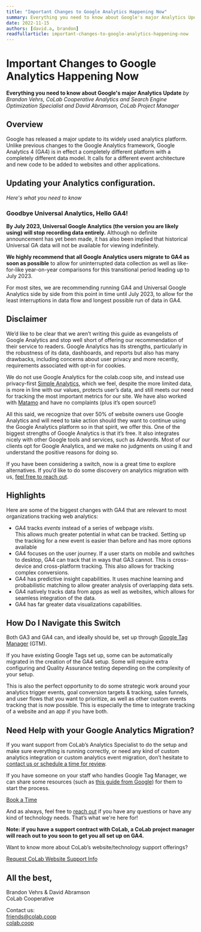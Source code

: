 ```yaml
---
title: "Important Changes to Google Analytics Happening Now"
summary: Everything you need to know about Google's major Analytics Update
date: 2022-11-15
authors: [david.a, brandon]
readfullarticle: important-changes-to-google-analytics-happening-now
---
```


<h1 class="heading-primary">Important Changes to Google Analytics Happening Now</h1>
<b>Everything you need to know about Google's major Analytics Update</b>
<i>by Brandon Vehrs, CoLab Cooperative Analytics and Search Engine Optimization Specialist and David Abramson, CoLab Project Manager</i>

<div class="spacing--mid"></div>

<h2 class="center-text text--uppercase">Overview</h2>

<p>Google has released a major update to its widely used analytics platform. Unlike previous changes to the Google Analytics framework, Google Analytics 4 (GA4) is in effect a completely different platform with a completely different data model. It calls for a different event architecture and new code to be added to websites and other applications.</p>

<h2 class="center-text text--uppercase">Updating your Analytics configuration.</h2>
<i>Here's what you need to know</i>

<div class="spacing--mid"></div>

<h3>Goodbye Universal Analytics, Hello GA4!</h3>

<p>
  <b>By July 2023, Universal Google Analytics (the version you are likely using) will stop recording data entirely.</b> Although no definite announcement has yet been made, it has also been implied that historical Universal GA data will not be available for viewing indefinitely.
</p>

<p>
  <b>We highly recommend that all Google Analytics users migrate to GA4 as soon as possible</b> to allow for uninterrupted data collection as well as like-for-like year-on-year comparisons for this transitional period leading up to July 2023.
</p>

<p>
  For most sites, we are recommending running GA4 and Universal Google Analytics side by side from this point in time until July 2023, to allow for the least interruptions in data flow and longest possible run of data in GA4.
</p>

<h2 class="center-text text--uppercase">Disclaimer</h2>

<p>
  We’d like to be clear that we aren’t writing this guide as evangelists of Google Analytics and stop well short of offering our recommendation of their service to readers. Google Analytics has its strengths, particularly in the robustness of its data, dashboards, and reports but also has many drawbacks, including concerns about user privacy and more recently, requirements associated with opt-in for cookies.
</p>

<p>
  We do not use Google Analytics for the colab.coop site, and instead use privacy-first <a target="_blank" href="https://www.simpleanalytics.com/">Simple Analytics</a>, which we feel, despite the more limited data, is more in line with our values, protects user’s data, and still meets our need for tracking the most important metrics for our site. We have also worked with <a target="_blank" href="https://matomo.org/matomo-analytics-the-google-analytics-alternative-that-protects-your-data-variation/">Matamo</a> and have no complaints (plus it’s open source!)
</p>

<p>
  All this said, we recognize that over 50% of website owners use Google Analytics and will need to take action should they want to continue using the Google Analytics platform so in that spirit, we offer this. One of the biggest strengths of Google Analytics is that it’s free. It also integrates nicely with other Google tools and services, such as Adwords. Most of our clients opt for Google Analytics, and we make no judgments on using it and understand the positive reasons for doing so. 
</p>

<p>
  If you have been considering a switch, now is a great time to explore alternatives. If you’d like to do some discovery on analytics migration with us, <a href="/ga4-contact">feel free to reach out</a>.
</p>

<h2 class="center-text text--uppercase">Highlights</h2>

<p>Here are some of the biggest changes with GA4 that are relevant to most organizations tracking web analytics:</p>

<ul>
  <li>
    GA4 tracks <i>events</i> instead of a series of webpage <i>visits</i>. 
    <br>
    This allows much greater potential in what can be tracked. Setting up the tracking for a new event is easier than before and has more options available
  </li>

  <li>
    GA4 focuses on the user journey. If a user starts on mobile and switches to desktop, GA4 can track that in ways that GA3 cannot. This is cross-device and cross-platform tracking. This also allows for tracking complex conversions.
  </li>
  <li>
    GA4 has predictive insight capabilities. It uses machine learning and probabilistic matching to allow greater analysis of overlapping data sets. 
  </li>
  <li>
    GA4 natively tracks data from apps as well as websites, which allows for seamless integration of the data.
  </li>
  <li>
    GA4 has far greater data visualizations capabilities.
  </li>
</ul>

<h2 class="center-text text--uppercase">How Do I Navigate this Switch</h2>

<p>
  Both GA3 and GA4 can, and ideally should be, set up through <a target="_blank" href="https://tagmanager.google.com/">Google Tag Manager</a> (GTM).
</p>

<p>
  If you have existing Google Tags set up, some can be automatically migrated in the creation of the GA4 setup. Some will require extra configuring and Quality Assurance testing depending on the complexity of your setup.
</p>

<p>
  This is also the perfect opportunity to do some strategic work around your analytics trigger events, goal conversion targets &amp; tracking, sales funnels, and user flows that you want to prioritize, as well as other custom events tracking that is now possible. This is especially the time to integrate tracking of a website and an app if you have both.
</p>

<h2 class="center-text text--uppercase">Need Help with your Google Analytics Migration?</h2>

<p>
  If you want support from CoLab’s Analytics Specialist to do the setup and make sure everything is running correctly, or need any kind of custom analytics integration or custom analytics event migration, don’t hesitate to <a href="/ga4-contact">contact us or schedule a time for review</a>.
</p>

<p>
  If you have someone on your staff who handles Google Tag Manager, we can share some resources (such as <a target="_blank" href="https://support.google.com/analytics/answer/10089681?hl=en">this guide from Google</a>) for them to start the process.
</p>

<div class="center-text spacing--sm-xx">
  <a target="_blank" href="https://go.oncehub.com/SalesTeamPage-E5PLJNWHXM" class="button--brand-outline color-red">Book a Time</a>
</div>

<div class="spacing--mid"></div>

<p>
  And as always, feel free to <a href="/ga4-contact">reach out</a> if you have any questions or have any kind of technology needs. That’s what we're here for!
</p>

<p>
  <b>Note: if you have a support contract with CoLab, a CoLab project manager will reach out to you soon to get you all set up on GA4.</b>
<p>

<p>
  Want to know more about CoLab’s website/technology support offerings?
</p>

<div class="center-text spacing--mid-xx">
  <a href="/ga4-contact" class="button--brand-outline color-red">Request CoLab Website Support Info</a>
</div>

<div class="spacing--mid"></div>

<h2 class="center-text text--uppercase">All the best,</h2>

<p>
  Brandon Vehrs &amp; David Abramson
  <br>
  CoLab Cooperative
</p>

<p>
  Contact us:
  <br>
  <a href="mailto:friends@colab.coop">friends@colab.coop</a>
  <br>
  <a href="https://www.colab.coop">colab.coop</a>
</p>
